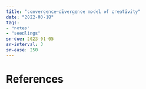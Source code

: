 ```yaml
---
title: "convergence–divergence model of creativity"
date: "2022-03-18"
tags:
- "notes"
- "seedlings"
sr-due: 2023-01-05
sr-interval: 3
sr-ease: 250
---
```




# References

